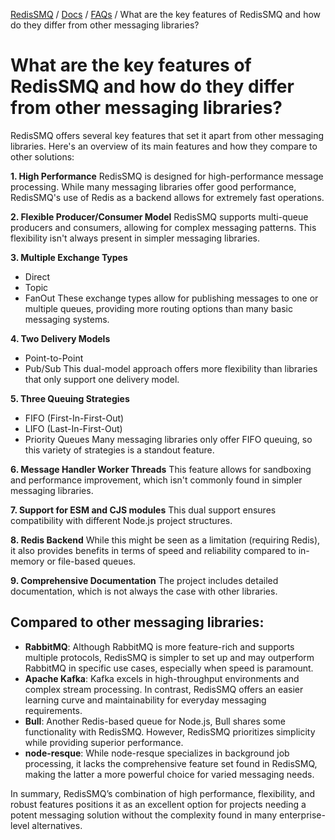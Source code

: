 [RedisSMQ](../README.md) / [Docs](README.md) / [FAQs](README.md) / What are the key features of RedisSMQ and how do they differ from other messaging libraries?

# What are the key features of RedisSMQ and how do they differ from other messaging libraries?

RedisSMQ offers several key features that set it apart from other messaging libraries. Here's an overview of its main features and how they compare to other solutions:

**1. High Performance**
RedisSMQ is designed for high-performance message processing. While many messaging libraries offer good performance, RedisSMQ's use of Redis as a backend allows for extremely fast operations.

**2. Flexible Producer/Consumer Model**
RedisSMQ supports multi-queue producers and consumers, allowing for complex messaging patterns. This flexibility isn't always present in simpler messaging libraries.

**3. Multiple Exchange Types**

- Direct
- Topic
- FanOut
  These exchange types allow for publishing messages to one or multiple queues, providing more routing options than many basic messaging systems.

**4. Two Delivery Models**

- Point-to-Point
- Pub/Sub
  This dual-model approach offers more flexibility than libraries that only support one delivery model.

**5. Three Queuing Strategies**

- FIFO (First-In-First-Out)
- LIFO (Last-In-First-Out)
- Priority Queues
  Many messaging libraries only offer FIFO queuing, so this variety of strategies is a standout feature.

**6. Message Handler Worker Threads**
This feature allows for sandboxing and performance improvement, which isn't commonly found in simpler messaging libraries.

**7. Support for ESM and CJS modules**
This dual support ensures compatibility with different Node.js project structures.

**8. Redis Backend**
While this might be seen as a limitation (requiring Redis), it also provides benefits in terms of speed and reliability compared to in-memory or file-based queues.

**9. Comprehensive Documentation**
The project includes detailed documentation, which is not always the case with other libraries.

## Compared to other messaging libraries:

- **RabbitMQ**: Although RabbitMQ is more feature-rich and supports multiple protocols, RedisSMQ is simpler to set up and may outperform RabbitMQ in specific use cases, especially when speed is paramount.
- **Apache Kafka**: Kafka excels in high-throughput environments and complex stream processing. In contrast, RedisSMQ offers an easier learning curve and maintainability for everyday messaging requirements.
- **Bull**: Another Redis-based queue for Node.js, Bull shares some functionality with RedisSMQ. However, RedisSMQ prioritizes simplicity while providing superior performance.
- **node-resque**: While node-resque specializes in background job processing, it lacks the comprehensive feature set found in RedisSMQ, making the latter a more powerful choice for varied messaging needs.

In summary, RedisSMQ’s combination of high performance, flexibility, and robust features positions it as an excellent option for projects needing a potent messaging solution without the complexity found in many enterprise-level alternatives.
